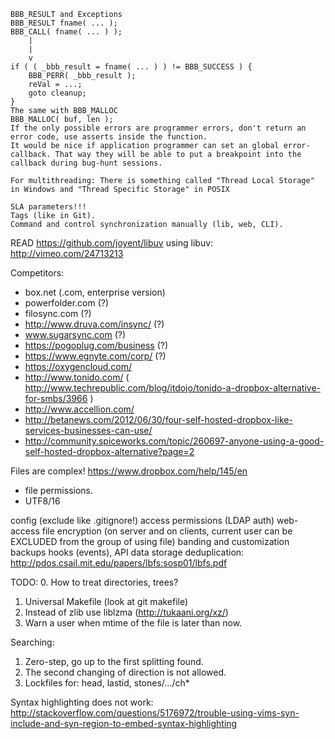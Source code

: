 	BBB_RESULT and Exceptions
	BBB_RESULT fname( ... );
	BBB_CALL( fname( ... ) );
		|
		|
		v
	if ( ( _bbb_result = fname( ... ) ) != BBB_SUCCESS ) {
		BBB_PERR( _bbb_result );
		reVal = ...;
		goto cleanup;
	}
	The same with BBB_MALLOC
	BBB_MALLOC( buf, len );
	If the only possible errors are programmer errors, don't return an error code, use asserts inside the function.
	It would be nice if application programmer can set an global error-callback. That way they will be able to put a breakpoint into the callback during bug-hunt sessions.

	For multithreading: There is something called "Thread Local Storage" in Windows and "Thread Specific Storage" in POSIX

	SLA parameters!!!
	Tags (like in Git).
	Command and control synchronization manually (lib, web, CLI).

READ
  https://github.com/joyent/libuv
  using libuv: http://vimeo.com/24713213

Competitors:
 * box.net (.com, enterprise version)
 * powerfolder.com (?)
 * filosync.com (?)
 * http://www.druva.com/insync/  (?)
 * www.sugarsync.com (?)
 * https://pogoplug.com/business (?)
 * https://www.egnyte.com/corp/ (?)
 * https://oxygencloud.com/
 * http://www.tonido.com/ ( http://www.techrepublic.com/blog/itdojo/tonido-a-dropbox-alternative-for-smbs/3966 )
 * http://www.accellion.com/
 * http://betanews.com/2012/06/30/four-self-hosted-dropbox-like-services-businesses-can-use/
 * http://community.spiceworks.com/topic/260697-anyone-using-a-good-self-hosted-dropbox-alternative?page=2

Files are complex!
https://www.dropbox.com/help/145/en
+ file permissions.
+ UTF8/16

config (exclude like .gitignore!)
access permissions (LDAP auth)
web-access
file encryption (on server and on clients, current user can be EXCLUDED from the group of using file)
banding and customization
backups
hooks (events), API
data storage deduplication: http://pdos.csail.mit.edu/papers/lbfs:sosp01/lbfs.pdf

TODO:
0. How to treat directories, trees?
1. Universal Makefile (look at git makefile)
2. Instead of zlib use liblzma (http://tukaani.org/xz/)
3. Warn a user when mtime of the file is later than now.

Searching:
1. Zero-step, go up to the first splitting found.
2. The second changing of direction is not allowed.
3. Lockfiles for: head, lastid, stones/.../ch*

Syntax highlighting does not work:
http://stackoverflow.com/questions/5176972/trouble-using-vims-syn-include-and-syn-region-to-embed-syntax-highlighting
